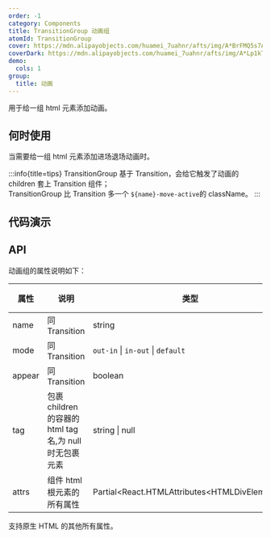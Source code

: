 ```yaml
---
order: -1
category: Components
title: TransitionGroup 动画组
atomId: TransitionGroup
cover: https://mdn.alipayobjects.com/huamei_7uahnr/afts/img/A*BrFMQ5s7AAQAAAAAAAAAAAAADrJ8AQ/original
coverDark: https://mdn.alipayobjects.com/huamei_7uahnr/afts/img/A*Lp1kTYmSsgoAAAAAAAAAAAAADrJ8AQ/original
demo:
  cols: 1
group:
  title: 动画
---
```


用于给一组 html 元素添加动画。

## 何时使用

当需要给一组 html 元素添加进场退场动画时。

:::info{title=tips}
TransitionGroup 基于 Transition，会给它触发了动画的 children 套上 Transition 组件；  
TransitionGroup 比 Transition 多一个 `${name}-move-active`的 className。
:::

## 代码演示

<!-- prettier-ignore -->
<code src="./demo/list.tsx"></code>
<code src="./demo/shuffle.tsx"></code>
<code src="./demo/mixed.tsx"></code>
<code src="./demo/flip.tsx"></code>
<code src="./demo/tag.tsx"></code>
<code src="./demo/all.tsx"></code>

## API

动画组的属性说明如下：

| 属性   | 说明                                                    | 类型                                            | 默认值    | 版本 |
| ------ | ------------------------------------------------------- | ----------------------------------------------- | --------- | ---- |
| name   | 同 Transition                                           | string                                          |           |      |
| mode   | 同 Transition                                           | `out-in` \| `in-out` \| `default`               | `default` |      |
| appear | 同 Transition                                           | boolean                                         | false     |      |
| tag    | 包裹 children 的容器的 html tag 名,为 null 时无包裹元素 | string \| null                                  | `div`     |      |
| attrs  | 组件 html 根元素的所有属性                              | Partial\<React.HTMLAttributes\<HTMLDivElement>> | --        | --   |

支持原生 HTML 的其他所有属性。
